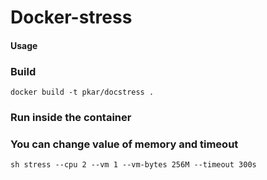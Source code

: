 # Docker-stress

#### Usage

### Build
```
docker build -t pkar/docstress .
```
### Run inside the container
### You can change value of memory and timeout
```
sh stress --cpu 2 --vm 1 --vm-bytes 256M --timeout 300s
```
